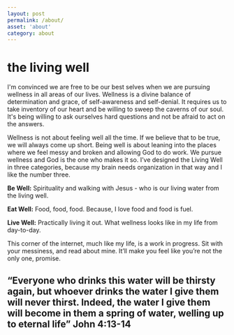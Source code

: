 ```yaml
---
layout: post
permalink: /about/
asset: 'about'
category: about
---
```

# the living well

I'm convinced we are free to be our best selves when we are pursuing wellness in all areas of our lives. Wellness is a divine balance of determination and grace, of self-awareness and self-denial. It requires us to take inventory of our heart and be willing to sweep the caverns of our soul. It's being willing to ask ourselves hard questions and not be afraid to act on the answers. 

Wellness is not about feeling well all the time. If we believe that to be true, we will always come up short. Being well is about leaning into the places where we feel messy and broken and allowing God to do work. We pursue wellness and God is the one who makes it so.
I’ve designed the Living Well in three categories, because my brain needs organization in that way and I like the number three.

**<p>Be Well:** Spirituality and walking with Jesus - who is our living water from the living well.</p>
**<p>Eat Well:** Food, food, food. Because, I love food and food is fuel.</p>
**<p>Live Well:** Practically living it out. What wellness looks like in my life from day-to-day.</p>

This corner of the internet, much like my life, is a work in progress. Sit with your messiness, and read about mine. It’ll make you feel like you’re not the only one, promise. 

## “Everyone who drinks this water will be thirsty again, but whoever drinks the water I give them will never thirst. Indeed, the water I give them will become in them a spring of water, welling up to eternal life” John 4:13-14
